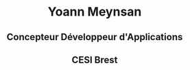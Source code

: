 <h1 align="center"><strong>Yoann Meynsan</strong></h1>
<h2 align="center"><strong>Concepteur Développeur d'Applications</strong></h2>
<h2 align="center"><strong>CESI Brest</strong></h3>
